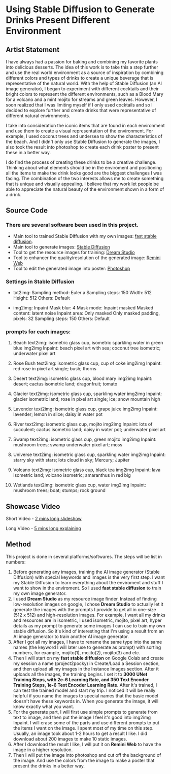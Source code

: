 # Using Stable Diffusion to Generate Drinks Present Different Environment 

## Artist Statement
I have always had a passion for baking and combining my favorite plants into delicious desserts. The idea of this work is to take this a step further and use the real world environment as a source of inspiration by combining different colors and types of drinks to create a unique beverage that is representative of the natural world. With the help of Stable Diffusion (an AI image generator), I began to experiment with different cocktails and their bright colors to represent the different environments, such as a Blood Mary for a volcano and a mint mojito for streams and green leaves. However, I soon realized that I was limiting myself if I only used cocktails and so I decided to explore further and create drinks that were representative of different natural environments.

I take into consideration the iconic items that are found in each environment and use them to create a visual representation of the environment. For example, I used coconut trees and undersea to show the characteristics of the beach. And I didn't only use Stable Diffusion to generate the images, I also took the result into photoshop to create each drink poster to present these in a better way.

I do find the process of creating these drinks to be a creative challenge. Thinking about what elements should be in the enviroment and positioning all the items to make the drink looks good are the biggest challenges I was facing. The combination of the two interests allows me to create something that is unique and visually appealing. I believe that my work let people be able to appreciate the natural beauty of the environment shown in a form of a drink.

## Source Code
### There are several software been used in this project.

- Main tool to trained Stable Diffusion with my own images: [fast stable diffusion](https://github.com/Excalibro1/fast-stable-diffusionwik/wiki/fast-stable-diffusion-wiki).
- Main tool to generate images: [Stable Diffusion](https://github.com/Excalibro1/fast-stable-diffusionwik/wiki/fast-stable-diffusion-wiki)
- Tool to get the resource images for training: [Dream Studio](https://beta.dreamstudio.ai/generate)
- Tool to enhancer the quality/resolution of the generated image: [Remini Web](https://app.remini.ai/?v=e467d774-a97c-4b73-90e5-1d48a0f06930)
- Tool to edit the generated image into poster: [Photoshop](https://www.adobe.com/creativecloud/business/teams.html?sdid=B16P3W9X&mv=search&ef_id=Cj0KCQjww4-hBhCtARIsAC9gR3bmokijPb8wYO9-LLBbyA2m240hev7SDYtAde2J2HNNzxh50LfXmecaAtpxEALw_wcB:G:s&s_kwcid=AL!3085!3!566814725481!e!!g!!photoshop!15482932269!136265040448)

### Settings in Stable Diffusion

- txt2img:
Sampling method: Euler a
Sampling steps: 150
Width: 512
Height: 512
Others: Default

- img2img: Inpaint
Mask blur: 4
Mask mode: Inpaint masked
Masked content: latent noise
Inpaint area: Only masked
Only masked padding, pixels: 32
Sampling steps: 150
Others: Default

### prompts for each images:

1. Beach
text2img: isometric glass cup, isometric sparkling water in green blue
img2img Inpaint: beach pixel art with sea; coconut tree isometric; underwater pixel art

2. Rose Bush
text2img: isometric glass cup, cup of coke
img2img Inpaint: red rose in pixel art single; bush; thorns

3. Desert
text2img: isometric glass cup, blood mary
img2img Inpaint: desert; cactus isometric land; dragonfruit; tomato

4. Glacier
text2img: isometric glass cup, sparkling water
img2img Inpaint: glacier isometric land; rose in pixel art single; ice; snow mountain high

5. Lavender
text2img: isometric glass cup, grape juice
img2img Inpaint: lavender; lemon in slice; daisy in water pot

6. River
text2img: isometric glass cup, mojito
img2img Inpaint: lots of succulent; cactus isometric land; daisy in water pot; underwater pixel art

7. Swamp
text2img: isometric glass cup, green mojito
img2img Inpaint: mushroom trees; swamp underwater pixel art; moss

8. Universe
text2img: isometric glass cup, sparkling water
img2img Inpaint: starry sky with stars; lots cloud in sky; Mercury; Jupiter

9. Volcano
text2img: isometric glass cup, black tea
img2img Inpaint: lava isometric land; volcano isometric; amaranthus in red big

10. Wetlands
text2img: isometric glass cup, water
img2img Inpaint: mushroom trees; boat; stumps; rock ground


## Showcase Video

Short Video - [2 mins long slideshow](https://youtu.be/w6zcsLJW_Ig)

Long Video - [5 mins long explaining](https://youtu.be/QPHa0kNJTaU)

## Method

This project is done in several platforms/softwares. The steps will be list in numbers:

1. Before generating any images, training the AI image generator (Stable Diffusion) with special keywords and images is the very first step. I want my Stable Diffusion to learn everything about the enviroment and stuff I want to show in the enviroment. So I used **fast stable diffusion** to train my own image generator. 
2. I used **Dream Studio** as my resource image finder. Instead of finding low-resolution images on google, I chose **Dream Studio** to actually let it generate the images with the prompts I provide to get all in one-size (512 x 512) and high-resolution images. For example, I want all my drinks and resources are in isometric, I used isometric, mojito, pixel art, hyper details as my prompt to generate some images I can use to train my own stable diffusion. So it's kind of interesting that I'm using a result from an AI image generator to train another AI image generator.
3. After I got all my images, I have to rename the same type into the same names (the keyword I will later use to generate as prompt) with sorting numbers, for example, mojito(1), mojito(2), mojito(3) and etc.
4. Then I will start on my **fast stable diffusion** on Google Colab and create my session a name (project2pocky) in Create/Load a Session section, and then upload all my images in the Instance Images section. After it uploads all the images, the training begins. I set it to **3000 UNet Training Steps, with 2e-6 Learning Rate, and 350 Text Encoder Training Steps, 1e-6 Text Encoder Learning Rate**. After it's trained, I can test the trained model and start my trip. I noticed it will be really helpful if you name the images to special names that the basic model doesn't have these keywords in. When you generate the image, it will know exactly what you want.
5. For the generate part, I will first use simple prompts to generate from text to image, and then put the image I feel it's good into img2img Inpaint. I will erase some of the parts and use different prompts to put the items I want on the image. I spent most of my time on this step. Usually, an image took about 1-2 hours to get a result I like. I did download about 200 images to make 10 static images.
6. After I download the result I like, I will put it on **Remini Web** to have the image in a higher resolution.
7. Then I will put the image into photoshop and cut off the background of the image. And use the colors from the image to make a poster that present the drinks in a better way.
